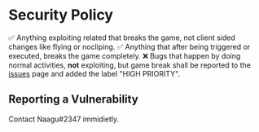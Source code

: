 # Security Policy

:white_check_mark: Anything exploiting related that breaks the game, not client sided changes like flying or nocliping. 
:white_check_mark: Anything that after being triggered or executed, breaks the game completely.
:x: Bugs that happen by doing normal activities, **not** exploiting, but game break shall be reported to the [issues](https://github.com/Quantum-Science-Inc/qserf-issues-tracker/issues) page and added the label "HIGH PRIORITY".

## Reporting a Vulnerability

Contact Naagu#2347 immidietly.
